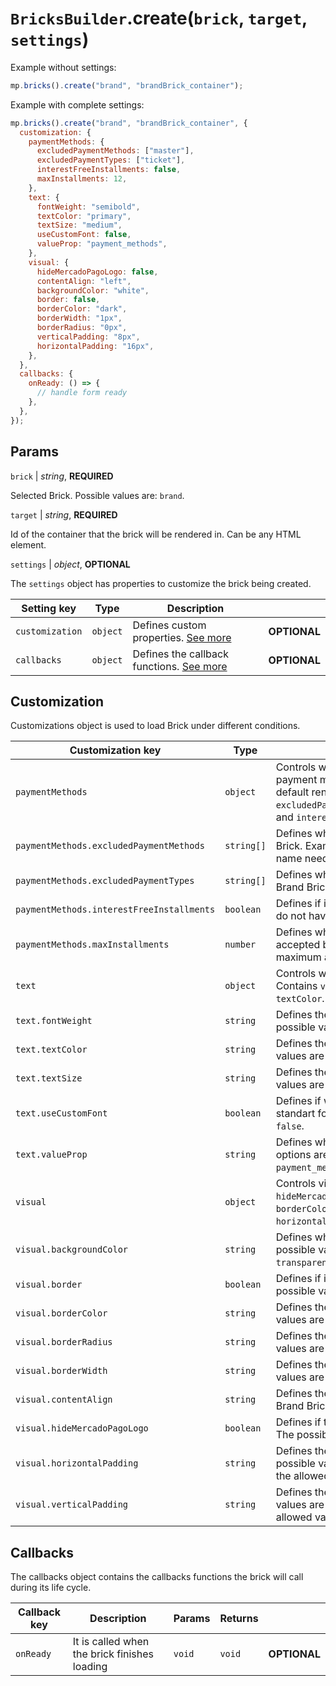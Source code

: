 # `BricksBuilder`.create(`brick`, `target`, `settings`)

Example without settings:

```js
mp.bricks().create("brand", "brandBrick_container");
```

Example with complete settings:

```js
mp.bricks().create("brand", "brandBrick_container", {
  customization: {
    paymentMethods: {
      excludedPaymentMethods: ["master"],
      excludedPaymentTypes: ["ticket"],
      interestFreeInstallments: false,
      maxInstallments: 12,
    },
    text: {
      fontWeight: "semibold",
      textColor: "primary",
      textSize: "medium",
      useCustomFont: false,
      valueProp: "payment_methods",
    },
    visual: {
      hideMercadoPagoLogo: false,
      contentAlign: "left",
      backgroundColor: "white",
      border: false,
      borderColor: "dark",
      borderWidth: "1px",
      borderRadius: "0px",
      verticalPadding: "8px",
      horizontalPadding: "16px",
    },
  },
  callbacks: {
    onReady: () => {
      // handle form ready
    },
  },
});
```

## Params

`brick` | _string_, **REQUIRED**

Selected Brick. Possible values are: `brand`.

`target` | _string_, **REQUIRED**

Id of the container that the brick will be rendered in. Can be any HTML element.

`settings` | _object_, **OPTIONAL**

The `settings` object has properties to customize the brick being created.

| Setting key     | Type     | Description                                            |              |
| --------------- | -------- | ------------------------------------------------------ | ------------ |
| `customization` | `object` | Defines custom properties. [See more](#customization)  | **OPTIONAL** |
| `callbacks`     | `object` | Defines the callback functions. [See more](#callbacks) | **OPTIONAL** |

## Customization

Customizations object is used to load Brick under different conditions.

| Customization key                         | Type       | Description                                                                                                                                                                                                                                           |              |
| ----------------------------------------- | ---------- | ----------------------------------------------------------------------------------------------------------------------------------------------------------------------------------------------------------------------------------------------------- | ------------ |
| `paymentMethods`                          | `object`   | Controls which information about payment methods and payment method types will apear on the Brand Brick - at the default render and modal. Contains `excludedPaymentMethods`,`excludedPaymentTypes`,`maxInstallments` and `interestFreeInstallments`. | **OPTIONAL** |
| `paymentMethods.excludedPaymentMethods`   | `string[]` | Defines which Payment Method will not be shown at Brand Brick. Example: card issuer, as `visa`. The payment method name needs to be lower case.                                                                                                       | **OPTIONAL** |
| `paymentMethods.excludedPaymentTypes`     | `string[]` | Defines which Payment Method Type will not be shown at Brand Brick. The default value is `empty`. Example: `debit_card`.                                                                                                                              | **OPTIONAL** |
| `paymentMethods.interestFreeInstallments` | `boolean`  | Defines if it will be shown that the installments have interest or do not have interest. The possible values are `true` or `false`.                                                                                                                   | **OPTIONAL** |
| `paymentMethods.maxInstallments`          | `number`   | Defines which value will be shown as maximum installments accepted by the seller. If filled, the value start at `2` and the maximum allowed to show is `12`.                                                                                          | **OPTIONAL** |
| `text`                                    | `object`   | Controls which message will appear on the Brand Brick. Contains `valueProp`, `useCustomFont`, `textSize`, `fontWeight` and `textColor`.                                                                                                               | **OPTIONAL** |
| `text.fontWeight`                         | `string`   | Defines the font weight to the texts at Brand Brick. The possible values are `semi-bold` or `regular`.                                                                                                                                                | **OPTIONAL** |
| `text.textColor`                          | `string`   | Defines the font color to the texts at Brand Brick. The possible values are `primary`, `secondary` or `inverted`.                                                                                                                                     | **OPTIONAL** |
| `text.textSize`                           | `string`   | Defines the font size to the texts at Brand Brick. The possible values are `extra-small`, `small`, `medium` or `large`.                                                                                                                               | **OPTIONAL** |
| `text.useCustomFont`                      | `boolean`  | Defines if will be used a custom font or if it will adopt the standart font to Brand Brick. The possible values are `true` or `false`.                                                                                                                | **OPTIONAL** |
| `text.valueProp`                          | `string`   | Defines which message will appear on the Brand Brick. The options are `payment_methods` (which is the default value), `payment_methods_logos`, `installments`,`security` and `credits`.                                                               | **OPTIONAL** |
| `visual`                                  | `object`   | Controls visual aspects for the Brand Brick. Contains `hideMercadoPagoLogo`, `contentAlign`, `backgroundColor`, `border`, `borderColor`, `borderWidth`, `borderRadius`, `verticalPadding` and `horizontalPadding`.                                    | **OPTIONAL** |
| `visual.backgroundColor`                  | `string`   | Defines which will be the background color at Brand Brick. The possible values are `white`, `MPPrimary`, `MPSecondary`, `black` or `transparent`.                                                                                                     | **OPTIONAL** |
| `visual.border`                           | `boolean`  | Defines if it will be shown a border around the banner. The possible values are `true` or `false`.                                                                                                                                                    | **OPTIONAL** |
| `visual.borderColor`                      | `string`   | Defines the border color if it is be showned. The possible values are `light` or `dark`.                                                                                                                                                              | **OPTIONAL** |
| `visual.borderRadius`                     | `string`   | Defines the border radius if it is be showned. The possible values are expressed in pixels in the format `Npx`                                                                                                                                        | **OPTIONAL** |
| `visual.borderWidth`                      | `string`   | Defines the border color if it is be showned. The possible values are `1px` or `2px`.                                                                                                                                                                 | **OPTIONAL** |
| `visual.contentAlign`                     | `string`   | Defines the content alignement - text and images - inside de Brand Brick. The possible values are `left`, `center` or `right`.                                                                                                                        | **OPTIONAL** |
| `visual.hideMercadoPagoLogo`              | `boolean`  | Defines if the MercadoPago logos will be show at Brand Brick. The possible values are `true` or `false`.                                                                                                                                              | **OPTIONAL** |
| `visual.horizontalPadding`                | `string`   | Defines the horizontal padding for the Brand Brick. The possible values are expressed in pixels in the format `Npx` and the allowed values are between `0px` and `40px`.                                                                              | **OPTIONAL** |
| `visual.verticalPadding`                  | `string`   | Defines the vertical padding for the Brand Brick. The possible values are expressed in pixels in the format `Npx` and the allowed values are between `0px` and `40px`.                                                                                | **OPTIONAL** |

## Callbacks

The callbacks object contains the callbacks functions the brick will call during its life cycle.

| Callback key | Description                                  | Params | Returns |              |
| ------------ | -------------------------------------------- | ------ | ------- | ------------ |
| `onReady`    | It is called when the brick finishes loading | `void` | `void`  | **OPTIONAL** |
